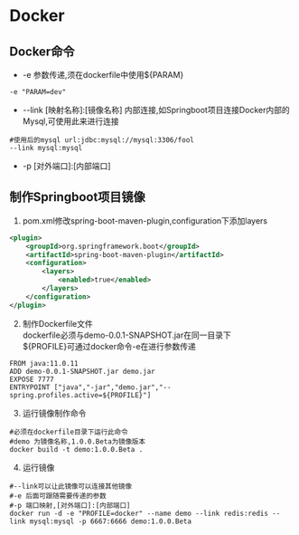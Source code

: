 # Docker

## Docker命令

* -e 参数传递,须在dockerfile中使用${PARAM}
```shell
-e "PARAM=dev"
```
* --link [映射名称]:[镜像名称] 内部连接,如Springboot项目连接Docker内部的Mysql,可使用此来进行连接
```shell
#使用后的mysql url:jdbc:mysql://mysql:3306/fool
--link mysql:mysql
```
* -p [对外端口]:[内部端口] 


## 制作Springboot项目镜像

1. pom.xml修改spring-boot-maven-plugin,configuration下添加layers
```xml
<plugin>
    <groupId>org.springframework.boot</groupId>
    <artifactId>spring-boot-maven-plugin</artifactId>
    <configuration>
        <layers>
            <enabled>true</enabled>
        </layers>
    </configuration>
</plugin>
```

2. 制作Dockerfile文件   
   dockerfile必须与demo-0.0.1-SNAPSHOT.jar在同一目录下   
   ${PROFILE}可通过docker命令-e在进行参数传递

```
FROM java:11.0.11
ADD demo-0.0.1-SNAPSHOT.jar demo.jar
EXPOSE 7777
ENTRYPOINT ["java","-jar","demo.jar","--spring.profiles.active=${PROFILE}"]
```

3. 运行镜像制作命令

```shell
#必须在dockerfile目录下运行此命令
#demo 为镜像名称,1.0.0.Beta为镜像版本
docker build -t demo:1.0.0.Beta .
```

4. 运行镜像

```shell
#--link可以让此镜像可以连接其他镜像
#-e 后面可跟随需要传递的参数
#-p 端口映射,[对外端口]:[内部端口]
docker run -d -e "PROFILE=docker" --name demo --link redis:redis --link mysql:mysql -p 6667:6666 demo:1.0.0.Beta
```